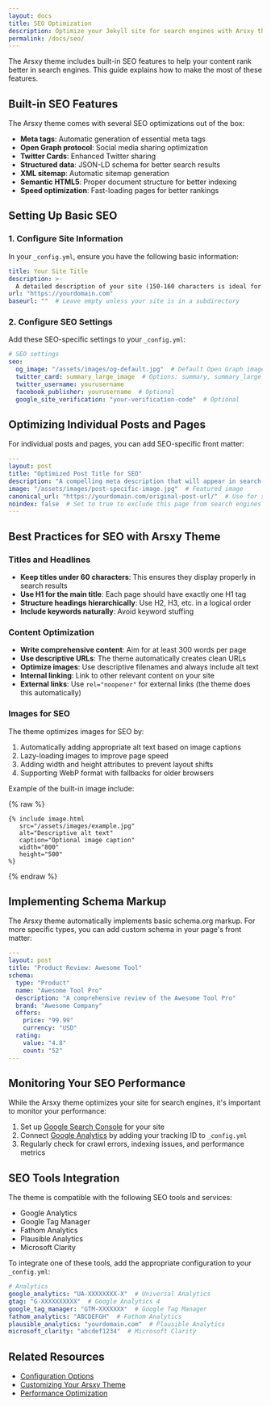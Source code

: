 ```yaml
---
layout: docs
title: SEO Optimization
description: Optimize your Jekyll site for search engines with Arsxy theme
permalink: /docs/seo/
---
```

The Arsxy theme includes built-in SEO features to help your content rank better in search engines. This guide explains how to make the most of these features.

## Built-in SEO Features

The Arsxy theme comes with several SEO optimizations out of the box:

- **Meta tags**: Automatic generation of essential meta tags
- **Open Graph protocol**: Social media sharing optimization
- **Twitter Cards**: Enhanced Twitter sharing
- **Structured data**: JSON-LD schema for better search results
- **XML sitemap**: Automatic sitemap generation
- **Semantic HTML5**: Proper document structure for better indexing
- **Speed optimization**: Fast-loading pages for better rankings

## Setting Up Basic SEO

### 1. Configure Site Information

In your `_config.yml`, ensure you have the following basic information:

```yaml
title: Your Site Title
description: >-
  A detailed description of your site (150-160 characters is ideal for SEO).
url: "https://yourdomain.com"
baseurl: ""  # Leave empty unless your site is in a subdirectory
```

### 2. Configure SEO Settings

Add these SEO-specific settings to your `_config.yml`:

```yaml
# SEO settings
seo:
  og_image: "/assets/images/og-default.jpg"  # Default Open Graph image (1200×630px recommended)
  twitter_card: summary_large_image  # Options: summary, summary_large_image
  twitter_username: yourusername
  facebook_publisher: yourusername  # Optional
  google_site_verification: "your-verification-code"  # Optional
```

## Optimizing Individual Posts and Pages

For individual posts and pages, you can add SEO-specific front matter:

```yaml
---
layout: post
title: "Optimized Post Title for SEO"
description: "A compelling meta description that will appear in search results and social shares."
image: "/assets/images/post-specific-image.jpg"  # Featured image
canonical_url: "https://yourdomain.com/original-post-url/"  # Use for syndicated content
noindex: false  # Set to true to exclude this page from search engines
---
```

## Best Practices for SEO with Arsxy Theme

### Titles and Headlines

- **Keep titles under 60 characters**: This ensures they display properly in search results
- **Use H1 for the main title**: Each page should have exactly one H1 tag
- **Structure headings hierarchically**: Use H2, H3, etc. in a logical order
- **Include keywords naturally**: Avoid keyword stuffing

### Content Optimization

- **Write comprehensive content**: Aim for at least 300 words per page
- **Use descriptive URLs**: The theme automatically creates clean URLs
- **Optimize images**: Use descriptive filenames and always include alt text
- **Internal linking**: Link to other relevant content on your site
- **External links**: Use `rel="noopener"` for external links (the theme does this automatically)

### Images for SEO

The theme optimizes images for SEO by:

1. Automatically adding appropriate alt text based on image captions
2. Lazy-loading images to improve page speed
3. Adding width and height attributes to prevent layout shifts
4. Supporting WebP format with fallbacks for older browsers

Example of the built-in image include:

{% raw %}
```liquid
{% include image.html 
   src="/assets/images/example.jpg" 
   alt="Descriptive alt text" 
   caption="Optional image caption" 
   width="800" 
   height="500" 
%}
```
{% endraw %}

## Implementing Schema Markup

The Arsxy theme automatically implements basic schema.org markup. For more specific types, you can add custom schema in your page's front matter:

```yaml
---
layout: post
title: "Product Review: Awesome Tool"
schema:
  type: "Product"
  name: "Awesome Tool Pro"
  description: "A comprehensive review of the Awesome Tool Pro"
  brand: "Awesome Company"
  offers:
    price: "99.99"
    currency: "USD"
  rating:
    value: "4.8"
    count: "52"
---
```

## Monitoring Your SEO Performance

While the Arsxy theme optimizes your site for search engines, it's important to monitor your performance:

1. Set up [Google Search Console](https://search.google.com/search-console/about) for your site
2. Connect [Google Analytics](https://analytics.google.com/) by adding your tracking ID to `_config.yml`
3. Regularly check for crawl errors, indexing issues, and performance metrics

## SEO Tools Integration

The theme is compatible with the following SEO tools and services:

- Google Analytics
- Google Tag Manager
- Fathom Analytics
- Plausible Analytics
- Microsoft Clarity

To integrate one of these tools, add the appropriate configuration to your `_config.yml`:

```yaml
# Analytics
google_analytics: "UA-XXXXXXXX-X"  # Universal Analytics
gtag: "G-XXXXXXXXXX"  # Google Analytics 4
google_tag_manager: "GTM-XXXXXXX"  # Google Tag Manager
fathom_analytics: "ABCDEFGH"  # Fathom Analytics
plausible_analytics: "yourdomain.com"  # Plausible Analytics
microsoft_clarity: "abcdef1234"  # Microsoft Clarity
```

## Related Resources

- [Configuration Options](/docs/configuration/)
- [Customizing Your Arsxy Theme](/docs/customization/)
- [Performance Optimization](/docs/performance/)